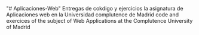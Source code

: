 "# Aplicaciones-Web" 
Entregas de cokdigo y ejercicios la asignatura de Aplicaciones web en la Universidad complutence de Madrid
code and exercices of the subject of Web Applications at the Complutence University of Madrid
